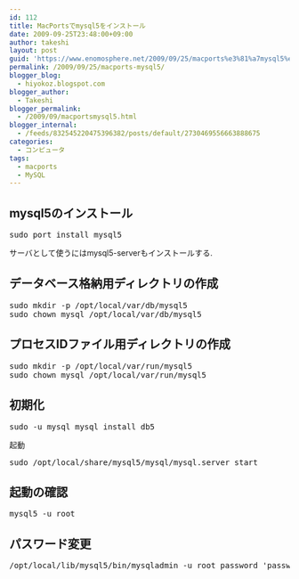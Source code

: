 ```yaml
---
id: 112
title: MacPortsでmysql5をインストール
date: 2009-09-25T23:48:00+09:00
author: takeshi
layout: post
guid: 'https://www.enomosphere.net/2009/09/25/macports%e3%81%a7mysql5%e3%82%92%e3%82%a4%e3%83%b3%e3%82%b9%e3%83%88%e3%83%bc%e3%83%ab/'
permalink: /2009/09/25/macports-mysql5/
blogger_blog:
  - hiyokoz.blogspot.com
blogger_author:
  - Takeshi
blogger_permalink:
  - /2009/09/macportsmysql5.html
blogger_internal:
  - /feeds/832545220475396382/posts/default/2730469556663888675
categories:
  - コンピュータ
tags:
  - macports
  - MySQL
---
```

<!--more-->

## mysql5のインストール

<pre>sudo port install mysql5</pre>
サーバとして使うにはmysql5-serverもインストールする.

## データベース格納用ディレクトリの作成

<pre>sudo mkdir -p /opt/local/var/db/mysql5
sudo chown mysql /opt/local/var/db/mysql5</pre>

## プロセスIDファイル用ディレクトリの作成

<pre>sudo mkdir -p /opt/local/var/run/mysql5
sudo chown mysql /opt/local/var/run/mysql5</pre>

## 初期化
<pre>sudo -u mysql mysql_install_db5</pre>
<div>起動</div>
<pre>sudo /opt/local/share/mysql5/mysql/mysql.server start</pre>

## 起動の確認

<pre>mysql5 -u root</pre>

## パスワード変更

<pre>/opt/local/lib/mysql5/bin/mysqladmin -u root password 'password'</pre>

